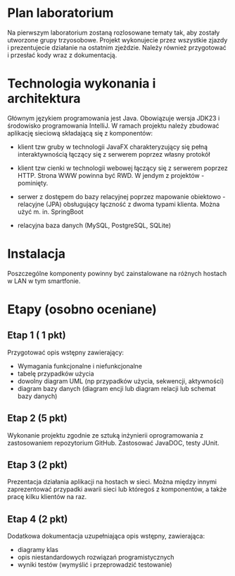 # Plan laboratorium
Na pierwszym laboratorium zostaną rozlosowane tematy tak, aby zostały utworzone grupy trzyosobowe. Projekt wykonujecie przez wszystkie zjazdy i prezentujecie działanie na ostatnim zjeździe. Należy również przygotować i przesłać kody wraz z dokumentacją.


# Technologia wykonania i architektura
Głównym językiem programowania jest Java. Obowiązuje wersja JDK23 i środowisko programowania IntelliJ. W ramach projektu należy zbudować aplikację sieciową składającą się z komponentów:

- klient tzw gruby w technologii JavaFX charakteryzujący się pełną interaktywnością łączący się z serwerem poprzez własny protokół

- klient tzw cienki w technologii webowej łączący się z serwerem poprzez HTTP. Strona WWW powinna być RWD. W jendym z projektów - pominięty.

- serwer z dostępem do bazy relacyjnej poprzez mapowanie obiektowo - relacyjne (JPA) obsługujący łączność z dwoma typami klienta. Można użyć m. in. SpringBoot

- relacyjna baza danych  (MySQL, PostgreSQL, SQLite)


# Instalacja
Poszczególne komponenty powinny być zainstalowane na różnych hostach w LAN w tym smartfonie.


# Etapy (osobno oceniane)

## Etap 1 ( 1 pkt)
Przygotować opis wstępny zawierający:

- Wymagania funkcjonalne i niefunkcjonalne
- tabelę przypadków użycia
- dowolny diagram UML (np przypadków użycia, sekwencji, aktywności)
- diagram bazy danych (diagram encji lub diagram relacji lub schemat bazy danych)


## Etap 2 (5 pkt)
Wykonanie projektu zgodnie ze sztuką inżynierii oprogramowania z zastosowaniem repozytorium GitHub. Zastosować JavaDOC, testy JUnit.


## Etap 3 (2 pkt)
Prezentacja działania aplikacji na hostach w sieci. Można między innymi zaprezentować przypadki awarii sieci lub któregoś z komponentów, a także pracę kilku klientów na raz.


## Etap 4 (2 pkt)
Dodatkowa dokumentacja uzupełniająca opis wstępny, zawierająca:

- diagramy klas
- opis niestandardowych rozwiązań programistycznych
- wyniki testów (wymyślić i przeprowadzić testowanie)